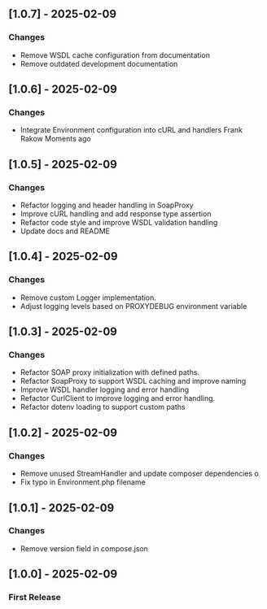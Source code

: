 ## [1.0.7] - 2025-02-09

### Changes
- Remove WSDL cache configuration from documentation 
- Remove outdated development documentation 

## [1.0.6] - 2025-02-09

### Changes
- Integrate Environment configuration into cURL and handlers Frank Rakow Moments ago

## [1.0.5] - 2025-02-09

### Changes
- Refactor logging and header handling in SoapProxy 
- Improve cURL handling and add response type assertion
- Refactor code style and improve WSDL validation handling 
- Update docs and README 

## [1.0.4] - 2025-02-09

### Changes
- Remove custom Logger implementation. 
- Adjust logging levels based on PROXYDEBUG environment variable 

## [1.0.3] - 2025-02-09

### Changes
- Refactor SOAP proxy initialization with defined paths.
- Refactor SoapProxy to support WSDL caching and improve naming 
- Improve WSDL handler logging and error handling 
- Refactor CurlClient to improve logging and error handling.
- Refactor dotenv loading to support custom paths 

## [1.0.2] - 2025-02-09

### Changes
- Remove unused StreamHandler and update composer dependencies o
- Fix typo in Environment.php filename 

## [1.0.1] - 2025-02-09

### Changes
- Remove version field in compose.json

## [1.0.0] - 2025-02-09

### First Release

